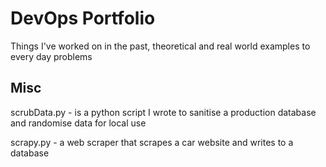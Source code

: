 # DevOps Portfolio
Things I've worked on in the past, theoretical and real world examples to every day problems


## Misc
scrubData.py -  is a python script I wrote to sanitise a production database and randomise data for local use

scrapy.py - a web scraper that scrapes a car website and writes to a database